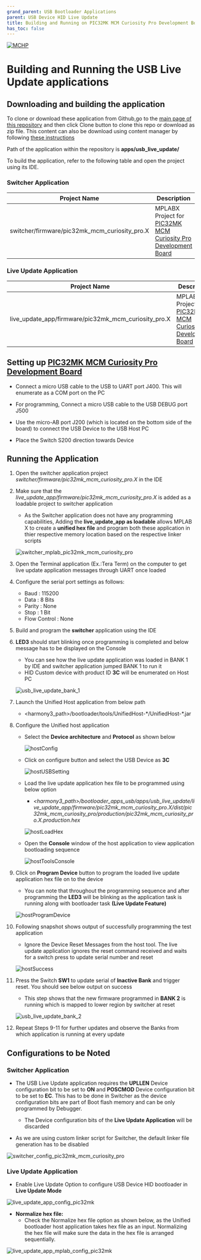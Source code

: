 ```yaml
---
grand_parent: USB Bootloader Applications
parent: USB Device HID Live Update
title: Building and Running on PIC32MK MCM Curiosity Pro Development Board
has_toc: false
---
```


[![MCHP](https://www.microchip.com/ResourcePackages/Microchip/assets/dist/images/logo.png)](https://www.microchip.com)

# Building and Running the USB Live Update applications

## Downloading and building the application

To clone or download these application from Github,go to the [main page of this repository](https://github.com/Microchip-MPLAB-Harmony/bootloader_apps_usb) and then click Clone button to clone this repo or download as zip file. This content can also be download using content manager by following [these instructions](https://github.com/Microchip-MPLAB-Harmony/contentmanager/wiki)

Path of the application within the repository is **apps/usb_live_update/**

To build the application, refer to the following table and open the project using its IDE.

### Switcher Application

| Project Name      | Description                                    |
| ----------------- | ---------------------------------------------- |
| switcher/firmware/pic32mk_mcm_curiosity_pro.X    | MPLABX Project for [PIC32MK MCM Curiosity Pro Development Board](https://www.microchip.com/Developmenttools/ProductDetails/EV31E34A) |


### Live Update Application

| Project Name      | Description                                    |
| ----------------- | ---------------------------------------------- |
| live_update_app/firmware/pic32mk_mcm_curiosity_pro.X    | MPLABX Project for [PIC32MK MCM Curiosity Pro Development Board](https://www.microchip.com/Developmenttools/ProductDetails/EV31E34A) |


## Setting up [PIC32MK MCM Curiosity Pro Development Board](https://www.microchip.com/Developmenttools/ProductDetails/EV31E34A)

- Connect a micro USB cable to the USB to UART port J400. This will enumerate as a COM port on the PC

- For programming, Connect a micro USB cable to the USB DEBUG port J500

- Use the micro-AB port J200 (which is located on the bottom side of the board) to connect the USB Device to the USB Host PC

- Place the Switch S200 direction towards Device

## Running the Application

1. Open the switcher application project *switcher/firmware/pic32mk_mcm_curiosity_pro.X* in the IDE

2. Make sure that the *live_update_app/firmware/pic32mk_mcm_curiosity_pro.X* is added as a loadable project to switcher application
    - As the Switcher application does not have any programming capabilities, Adding the **live_update_app as loadable** allows MPLAB X to create a **unified hex file** and program both these application in thier respective memory location based on the respective linker scripts

    ![switcher_mplab_pic32mk_mcm_curiosity_pro](./images/switcher_mplab_pic32mk_mcm_curiosity_pro.png)

3. Open the Terminal application (Ex.:Tera Term) on the computer to get live update application messages through UART once loaded
4. Configure the serial port settings as follows:
    - Baud : 115200
    - Data : 8 Bits
    - Parity : None
    - Stop : 1 Bit
    - Flow Control : None

5. Build and program the **switcher** application using the IDE

6. **LED3** should start blinking once programming is completed and below message has to be displayed on the Console
    - You can see how the live update application was loaded in BANK 1 by IDE and switcher application jumped BANK 1 to run it
    -  HID Custom device with product ID **3C** will be enumerated on Host PC

    ![usb_live_update_bank_1](./images/usb_live_update_bank_1.png)

7. Launch the Unified Host application from below path
    - \<harmony3_path\>/bootloader/tools/UnifiedHost-\*/UnifiedHost-\*.jar

8. Configure the Unified host application
    - Select the **Device architecture** and **Protocol** as shown below

        ![hostConfig](../../docs/images/unified_host_config.png)

    - Click on configure button and select the USB Device as **3C**

        ![hostUSBSetting](../../docs/images/unified_host_usb_setting.png)

    - Load the live update application hex file to be programmed using below option
        - *\<harmony3_path\>/bootloader_apps_usb/apps/usb_live_update/live_update_app/firmware/pic32mk_mcm_curiosity_pro.X/dist/pic32mk_mcm_curiosity_pro/production/pic32mk_mcm_curiosity_pro.X.production.hex*

        ![hostLoadHex](../../docs/images/unified_host_load_hex.png)

    - Open the **Console** window of the host application to view application bootloading sequence

        ![hostToolsConsole](../../docs/images/unified_host_tools_console.png)

9. Click on **Program Device** button to program the loaded live update application hex file on to the device
    - You can note that throughout the programming sequence and after programming the **LED3** will be blinking as the application task is running along with bootloader task **(Live Update Feature)**

    ![hostProgramDevice](../../docs/images/unified_host_program_device.png)

10. Following snapshot shows output of successfully programming the test application
    - Ignore the Device Reset Messages from the host tool. The live update application ignores the reset command received and waits for a switch press to update serial number and reset

    ![hostSuccess](../../docs/images/unified_host_success.png)

11. Press the Switch **SW1** to update serial of **Inactive Bank** and trigger reset. You should see below output on success
    - This step shows that the new firmware programmed in **BANK 2** is running which is mapped to lower region by switcher at reset

    ![usb_live_update_bank_2](./images/usb_live_update_bank_2.png)

12. Repeat Steps 9-11 for further updates and observe the Banks from which application is running at every update

## Configurations to be Noted

### Switcher Application

- The USB Live Update application requires the **UPLLEN** Device configuration bit to be set to **ON** and **POSCMOD** Device configuration bit to be set to **EC**. This has to be done in Switcher as the device configuration bits are part of Boot flash memory and can be only programmed by Debugger.
    - The Device configuration bits of the **Live Update Application** will be discarded

- As we are using custom linker script for Switcher, the default linker file generation has to be disabled

![switcher_config_pic32mk_mcm_curiosity_pro](./images/switcher_config_pic32mk_mcm_curiosity_pro.png)

### Live Update Application

- Enable Live Update Option to configure USB Device HID bootloader in **Live Update Mode**

![live_update_app_config_pic32mk](./images/live_update_app_config_pic32mk.png)

- **Normalize hex file:**
    - Check the Normalize hex file option as shown below, as the Unified bootloader host application takes hex file as an input. Normalizing the hex file will make sure the data in the hex file is arranged sequentially.

![live_update_app_mplab_config_pic32mk](./images/live_update_app_mplab_config_pic32mk.png)
